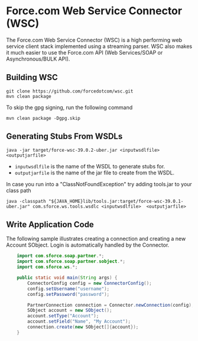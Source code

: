 # Force.com Web Service Connector (WSC)

The Force.com Web Service Connector (WSC) is a high performing web service client stack implemented using a streaming parser. WSC also makes it much easier to use the Force.com API (Web Services/SOAP or Asynchronous/BULK API). 

## Building WSC
    git clone https://github.com/forcedotcom/wsc.git
    mvn clean package
    
To skip the gpg signing, run the following command

    mvn clean package -Dgpg.skip

## Generating Stubs From WSDLs
    java -jar target/force-wsc-39.0.2-uber.jar <inputwsdlfile> <outputjarfile>

* `inputwsdlfile` is the name of the WSDL to generate stubs for.
* `outputjarfile` is the name of the jar file to create from the WSDL.

In case you run into a "ClassNotFoundException" try adding tools.jar to your class path

    java -classpath "${JAVA_HOME}lib/tools.jar:target/force-wsc-39.0.1-uber.jar" com.sforce.ws.tools.wsdlc <inputwsdlfile>  <outputjarfile>

## Write Application Code
The following sample illustrates creating a connection and creating a new Account SObject.  Login is automatically handled by the Connector.

```java
    import com.sforce.soap.partner.*;
    import com.sforce.soap.partner.sobject.*;
    import com.sforce.ws.*;

    public static void main(String args) {
        ConnectorConfig config = new ConnectorConfig();
        config.setUsername("username");
        config.setPassword("password");

        PartnerConnection connection = Connector.newConnection(config);
        SObject account = new SObject();
        account.setType("Account");
        account.setField("Name", "My Account");
        connection.create(new SObject[]{account});
    }

